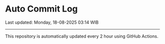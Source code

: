 # Auto Commit Log

Last updated: Monday, 18-08-2025 03:14 WIB

---

This repository is automatically updated every 2 hour using GitHub Actions.
